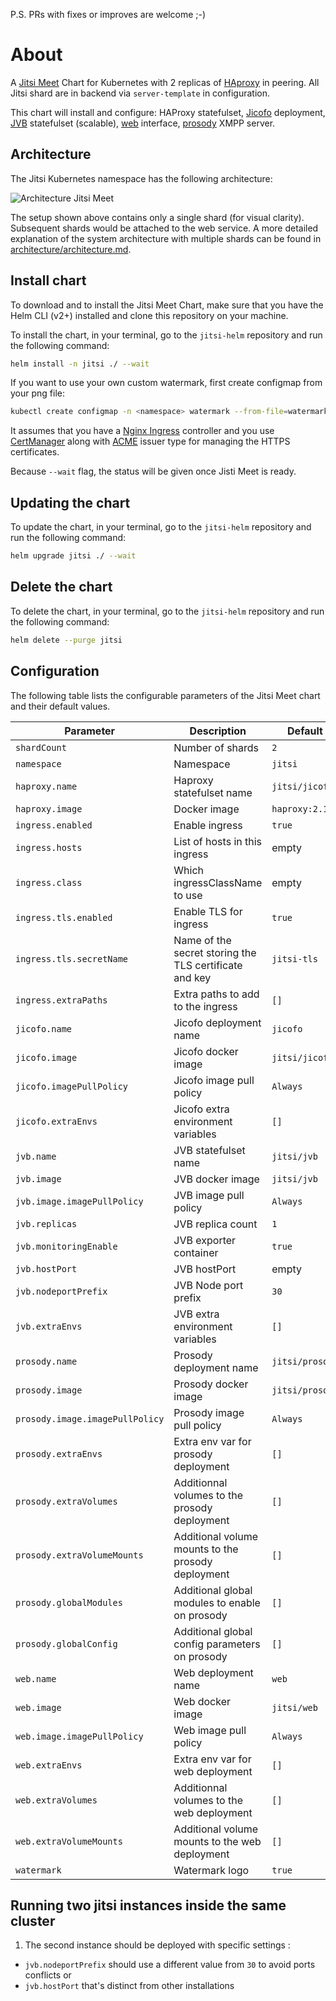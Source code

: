 P.S. PRs with fixes or improves are welcome ;-)

# About
A [Jitsi Meet](https://jitsi.org/jitsi-meet/) Chart for Kubernetes with 2 replicas of  [HAproxy](https://github.com/haproxytech/haproxy-docker-debian/tree/master/2.1) in peering. All Jitsi shard are in backend via `server-template` in configuration.

This chart will install and configure: HAProxy statefulset, [Jicofo](https://github.com/jitsi/jicofo) deployment, [JVB](https://github.com/jitsi/jitsi-videobridge) statefulset (scalable), [web](https://hub.docker.com/r/jitsi/web/) interface, [prosody](https://hub.docker.com/r/jitsi/prosody/) XMPP server.

## Architecture

The Jitsi Kubernetes namespace has the following architecture:

![Architecture Jitsi Meet](architecture/jitsi_meet_one_shard.png)

The setup shown above contains only a single shard (for visual clarity). Subsequent shards would be attached to the web
service. A more detailed explanation of the system architecture with multiple shards can be found in [architecture/architecture.md](architecture/architecture.md).

## Install chart
To download and to install the Jitsi Meet Chart, make sure that you have the Helm CLI (v2+) installed and clone this repository on your machine.


To install the chart, in your terminal, go to the `jitsi-helm` repository and run the following command:

```bash
helm install -n jitsi ./ --wait
```

If you want to use your own custom watermark, first create configmap from your png file:

```bash
kubectl create configmap -n <namespace> watermark --from-file=watermark.png
```


It assumes that you have a [Nginx Ingress](https://docs.nginx.com/nginx-ingress-controller/overview/) controller and you use [CertManager](https://cert-manager.io/docs/installation/kubernetes/) along with [ACME](https://cert-manager.io/docs/configuration/acme/) issuer type for managing the HTTPS certificates.

Because `--wait` flag, the status will be given once Jisti Meet is ready.

## Updating the chart
To update the chart, in your terminal, go to the `jitsi-helm` repository and run the following command:

```bash
helm upgrade jitsi ./ --wait
```

## Delete the chart
To delete the chart, in your terminal, go to the `jitsi-helm` repository and run the following command:

```bash
helm delete --purge jitsi
```


## Configuration

The following table lists the configurable parameters of the Jitsi Meet chart and their default values.

| Parameter                          | Description                                             | Default           |
|------------------------------------|---------------------------------------------------------|-------------------|
| `shardCount`                       | Number of shards                                        | `2`               |
| `namespace`                        | Namespace                                               | `jitsi`           |
| `haproxy.name`                     | Haproxy statefulset name                                | `jitsi/jicofo`    |
| `haproxy.image`                    | Docker image                                            | `haproxy:2.1`     |
| `ingress.enabled`                  | Enable ingress                                          | `true`            |
| `ingress.hosts`                    | List of hosts in this ingress                           | empty             |
| `ingress.class  `                  | Which ingressClassName to use                           | empty             |
| `ingress.tls.enabled`              | Enable TLS for ingress                                  | `true`            |
| `ingress.tls.secretName`           | Name of the secret storing the TLS certificate and key  | `jitsi-tls`       |
| `ingress.extraPaths    `           | Extra paths to add to the ingress                       | `[]`              |
| `jicofo.name`                      | Jicofo deployment name                                  | `jicofo`          |
| `jicofo.image`                     | Jicofo docker image                                     | `jitsi/jicofo`    |
| `jicofo.imagePullPolicy`           | Jicofo image pull policy                                | `Always`          |
| `jicofo.extraEnvs`                 | Jicofo extra environment variables                      | `[]`              |
| `jvb.name`                         | JVB statefulset name                                    | `jitsi/jvb`       |
| `jvb.image`                        | JVB docker image                                        | `jitsi/jvb`       |
| `jvb.image.imagePullPolicy`        | JVB image pull policy                                   | `Always`          |
| `jvb.replicas`                     | JVB replica count                                       | `1`               |
| `jvb.monitoringEnable`             | JVB exporter container                                  | `true`            |
| `jvb.hostPort`                     | JVB hostPort                                            | empty             |
| `jvb.nodeportPrefix`               | JVB Node port prefix                                    | `30`              |
| `jvb.extraEnvs`                    | JVB extra environment variables                         | `[]`              |
| `prosody.name`                     | Prosody deployment name                                 | `jitsi/prosody`   |
| `prosody.image`                    | Prosody docker image                                    | `jitsi/prosody`   |
| `prosody.image.imagePullPolicy`    | Prosody image pull policy                               | `Always`          |
| `prosody.extraEnvs`                | Extra env var for prosody deployment                    | `[]`              |
| `prosody.extraVolumes`             | Additionnal volumes to the prosody deployment           | `[]`              |
| `prosody.extraVolumeMounts`        | Additional volume mounts to the prosody deployment      | `[]`              |
| `prosody.globalModules`            | Additional global modules to enable on prosody          | `[]`              |
| `prosody.globalConfig`             | Additional global config parameters on prosody          | `[]`              |
| `web.name`                         | Web deployment name                                     | `web`             |
| `web.image`                        | Web docker image                                        | `jitsi/web`       |
| `web.image.imagePullPolicy`        | Web image pull policy                                   | `Always`          |
| `web.extraEnvs`                    | Extra env var for web deployment                        | `[]`              |
| `web.extraVolumes`                 | Additionnal volumes to the web deployment               | `[]`              |
| `web.extraVolumeMounts`            | Additional volume mounts to the web deployment          | `[]`              |
| `watermark`                        | Watermark logo                                          | `true`            |

## Running two jitsi instances inside the same cluster

1. The second instance should be deployed with specific settings :
  - `jvb.nodeportPrefix` should use a different value from `30` to avoid ports conflicts or
  - `jvb.hostPort` that's distinct from other installations
